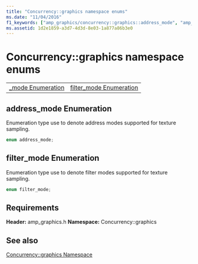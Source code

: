 ```yaml
---
title: "Concurrency::graphics namespace enums"
ms.date: "11/04/2016"
f1_keywords: ["amp_graphics/concurrency::graphics::address_mode", "amp_graphics/concurrency::graphics::filter_mode"]
ms.assetid: 1d2e1859-a3d7-4d3d-8e03-1a877a86b3e0
---
```

# Concurrency::graphics namespace enums

|||
|-|-|
|[_mode Enumeration](#address_mode)|[filter_mode Enumeration](#filter_mode)|

## <a name="address_mode"></a> address_mode Enumeration

Enumeration type use to denote address modes supported for texture sampling.

```cpp
enum address_mode;
```

## <a name="filter_mode"></a> filter_mode Enumeration

Enumeration type use to denote filter modes supported for texture sampling.

```cpp
enum filter_mode;
```

## Requirements

**Header:** amp_graphics.h
**Namespace:** Concurrency::graphics

## See also

[Concurrency::graphics Namespace](concurrency-graphics-namespace.md)
